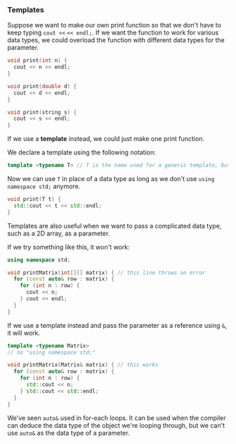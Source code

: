 <!-- # [Link to video.]() -->

### Templates
 
Suppose we want to make our own print function so that we don't have to keep typing `cout <<` `<< endl;`. If we want the function to work for various data types, we could overload the function with different data types for the parameter.

```cpp
void print(int n) {
  cout << n << endl;
}

void print(double d) {
  cout << d << endl;
}

void print(string s) {
  cout << s << endl;
}
```

If we use a **template** instead, we could just make one print function.

We declare a template using the following notation:

```cpp
template <typename T> // T is the name used for a generic template, but we can give it any name we want
```

Now we can use `T` in place of a data type as long as we don't use `using namespace std;` anymore.

```cpp
void print(T t) {
  std::cout << t << std::endl;
}
```

Templates are also useful when we want to pass a complicated data type, such as a 2D array, as a parameter.

If we try something like this, it won't work:

```cpp
using namespace std;

void printMatrix(int[][] matrix) { // this line throws an error
  for (const auto& row : matrix) {
    for (int n : row) {
      cout << n;
    } cout << endl;
  }
}
```

If we use a template instead and pass the parameter as a reference using `&`, it will work.

```cpp
template <typename Matrix> 
// no "using namespace std;"

void printMatrix(Matrix& matrix) { // this works
  for (const auto& row : matrix) {
    for (int n : row) {
      std::cout << n;
    } std::cout << std::endl;
  }
}
```

We've seen `auto&` used in for-each loops. It can be used when the compiler can deduce the data type of the object we're looping through, but we can't use `auto&` as the data type of a parameter.
